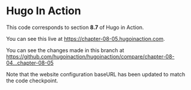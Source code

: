 Hugo In Action
===============

This code corresponds to section **8.7** of Hugo in Action.

You can see this live at https://chapter-08-05.hugoinaction.com.

You can see the changes made in this branch at https://github.com/hugoinaction/hugoinaction/compare/chapter-08-04...chapter-08-05

Note that the website configuration baseURL has been updated to match the code checkpoint.
